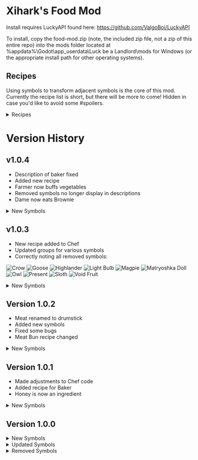 #  Xihark's Food Mod

Install requires LuckyAPI found here: https://github.com/ValgoBoi/LuckyAPI

To install, copy the food-mod.zip (note, the included zip file, not a zip of this entire repo) into the mods folder located at %appdata%\Godot\app_userdata\Luck be a Landlord\mods for Windows (or the appropriate install path for other operating systems).

## Recipes

Using symbols to transform adjacent symbols is the core of this mod. Currently the recipe list is short, but there will be more to come! Hidden in case you'd like to avoid some #spoilers.

<details>
<summary>Recipes</summary>
 
 Chef:
- Jam = Any fruit (except Coconut and Pear) + Sugar
- Sandwich = Bread + Cheese + Drumstick
- Meat Bun = Bread + Egg + Beef
- Scrambled Eggs = Egg + Milk
- Salad = Lettuce + Carrot + Tomato
- Beef Stew = Beef + Carrot + Tomato + Potato

Baker:
- Sticky Bun = Bread + Honey
- Brownie = Bread + Chocolate + Sugar
</details>

# Version History

## v1.0.4
- Description of baker fixed
- Added new recipe
- Farmer now buffs vegetables
- Removed symbols no longer display in descriptions
- Dame now eats Brownie

<details>
<summary>New Symbols</summary>

- ![Beef Stew](/food-mod/symbols/Beef-Stew.png) Beef Stew
    - Very Rare
    - Value: 8
</details>

## v1.0.3
- New recipe added to Chef
- Updated groups for various symbols
- Correctly noting all removed symbols:

![Crow](https://static.wikia.nocookie.net/luck-be-a-landlord/images/f/fa/Crow.png/revision/latest/scale-to-width-down/24?cb=20210224153626)
![Goose](https://static.wikia.nocookie.net/luck-be-a-landlord/images/d/dd/Goose.png/revision/latest/scale-to-width-down/24?cb=20210224153643)
![Highlander](https://static.wikia.nocookie.net/luck-be-a-landlord/images/3/34/Highlander.png/revision/latest/scale-to-width-down/24?cb=20210813171537) 
![Light Bulb](https://static.wikia.nocookie.net/luck-be-a-landlord/images/2/2c/Light_Bulb.png/revision/latest/scale-to-width-down/24?cb=20210224153655)
![Magpie](https://static.wikia.nocookie.net/luck-be-a-landlord/images/1/17/Magpie.png/revision/latest/scale-to-width-down/24?cb=20210224153658)
![Matryoshka Doll](https://static.wikia.nocookie.net/luck-be-a-landlord/images/d/dc/Matryoshka_Doll.png/revision/latest/scale-to-width-down/24?cb=20210301002313)
![Owl](https://static.wikia.nocookie.net/luck-be-a-landlord/images/5/5c/Owl.png/revision/latest/scale-to-width-down/24?cb=20210224153714)
![Present](https://static.wikia.nocookie.net/luck-be-a-landlord/images/0/02/Present.png/revision/latest/scale-to-width-down/24?cb=20210611173625)
![Sloth](https://static.wikia.nocookie.net/luck-be-a-landlord/images/f/fa/Sloth.png/revision/latest/scale-to-width-down/24?cb=20210224153729)
![Void Fruit](https://static.wikia.nocookie.net/luck-be-a-landlord/images/3/33/Void_Fruit.png/revision/latest/scale-to-width-down/24?cb=20210611173611)

<details>
<summary>New Symbols</summary>

- ![Lettuce](/food-mod/symbols/Lettuce.png) Lettuce
    - Common
    - Value: 1
- ![Tomato](/food-mod/symbols/Tomato.png) Tomato
    - Common
    - Value: 1
- ![Salad](/food-mod/symbols/Salad.png) Salad
    - Uncommon
    - Value: 4
</details>

## Version 1.0.2
- Meat renamed to drumstick
- Added new symbols
- Fixed some bugs
- Meat Bun recipe changed

<details>
<summary>New Symbols</summary>

- ![Beef](/food-mod/symbols/Beef.png) Beef
    - Uncommon
    - Value: 2
- ![Brownie](/food-mod/symbols/Brownie.png) Brownie
    - Uncommon
    - Value: 3
- ![Butcher](/food-mod/symbols/Butcher.png) Butcher
    - Uncommon
    - Value: 2
- ![Carrot](/food-mod/symbols/Carrot.png) Carrot
    - Common
    - Value: 1
- ![Chocolate](/food-mod/symbols/Chocolate.png) Chocolate
    - Common
    - Value: 1
- ![Potato](/food-mod/symbols/Potato.png) Potato
    - Common
    - Value: 1

</details>

## Version 1.0.1
- Made adjustments to Chef code
- Added recipe for Baker
- Honey is now an ingredient

<details>
<summary>New Symbols</summary>

- ![Sticky Bun](/food-mod/symbols/Sticky-Bun.png) Sticky Bun
    - Rare
    - Value: 5
</details>

## Version 1.0.0
<details>
<summary>New Symbols</summary>
 
- ![Baker](/food-mod/symbols/Baker.png) Baker
    - Uncommon
    - Value: 2
    - Transforms adjacent ![Wheat](/food-mod/symbols/Wheat.png) into ![Bread](/food-mod/symbols/Bread.png)
- ![Bread](/food-mod/symbols/Bread.png) Bread
    - Uncommon
    - Value: 2
- ![Connoisseur](/food-mod/symbols/Connoisseur.png) Connoisseur
    - Rare
    - Value: 2
    - Destroys certain adjacent food symbols. Permanently gives coin equal to the value of symbols destroyed this way.
- ![Apple Jam](/food-mod/symbols/Jam-Apple.png) Apple Jam
    - Rare
    - Value: 4
- ![Banana Jam](/food-mod/symbols/Jam-Banana.png) Banana Jam
    - Common
    - Value: 2
- ![Cherry Jam](/food-mod/symbols/Jam-Cherry.png) Cherry Jam
    - Common
    - Value: 2
- ![Coconut Jam](/food-mod/symbols/Jam-Coconut.png) Coconut Jam
    - Uncommon
    - Value: 3
- ![Orange Jam](/food-mod/symbols/Jam-Orange.png) Orange Jam
    - Uncommon
    - Value: 3
- ![Peach Jam](/food-mod/symbols/Jam-Peach.png) Peach Jam
    - Uncommon
    - Value: 3
- ![Strawberry Jam](/food-mod/symbols/Jam-Strawberry.png) Strawberry Jam
    - Rare
    - Value: 4
- ![Watermelon Jam](/food-mod/symbols/Jam-Watermelon.png) Watermelon Jam
    - Very Rare
    - Value: 6
- ![Meat](/food-mod/symbols/Meat.png) Meat
    - Uncommon
    - Value: 2
- ![Meat Bun](/food-mod/symbols/Meat-Bun.png) Meat Bun
    - Rare
    - Value: 5
- ![Sandwich](/food-mod/symbols/Sandwich.png) Sandwich
    - Rare
    - Value: 6
- ![Scrambled Eggs](/food-mod/symbols/Scrambled-Eggs.png) Scrambled Eggs
    - Uncommon
    - Value: 3
- ![Sugar](/food-mod/symbols/Sugar.png) Sugar
    - Common
    - Value: 1
- ![Wheat](/food-mod/symbols/Wheat.png) Wheat
    - Common
    - Value: 1
</details>
<details>
<summary>Updated Symbols</summary>
 
Items with updated groups and/or descriptions only:
![Apple](https://static.wikia.nocookie.net/luck-be-a-landlord/images/7/7d/Apple.png/revision/latest/scale-to-width-down/24?cb=20210224153603) ![Banana](https://static.wikia.nocookie.net/luck-be-a-landlord/images/6/69/Banana.png/revision/latest/scale-to-width-down/24?cb=20210224153605) ![Cheese](https://static.wikia.nocookie.net/luck-be-a-landlord/images/a/a5/Cheese.png/revision/latest/scale-to-width-down/24?cb=20210224153617) ![Cherry](https://static.wikia.nocookie.net/luck-be-a-landlord/images/2/20/Cherry.png/revision/latest/scale-to-width-down/24?cb=20210821153039) ![Coconut Half](https://static.wikia.nocookie.net/luck-be-a-landlord/images/3/3c/Coconut_Half.png/revision/latest/scale-to-width-down/24?cb=20210301034602) ![Egg](https://static.wikia.nocookie.net/luck-be-a-landlord/images/2/26/Egg.png/revision/latest/scale-to-width-down/24?cb=20210224153635) ![Martini](https://static.wikia.nocookie.net/luck-be-a-landlord/images/1/10/Martini.png/revision/latest/scale-to-width-down/24?cb=20210224153659) ![Milk](https://static.wikia.nocookie.net/luck-be-a-landlord/images/9/92/Milk.png/revision/latest/scale-to-width-down/24?cb=20210424104603) ![Omelette](https://static.wikia.nocookie.net/luck-be-a-landlord/images/2/23/Omelette.png/revision/latest/scale-to-width-down/24?cb=20210224153712) ![Orange](https://static.wikia.nocookie.net/luck-be-a-landlord/images/4/43/Orange.png/revision/latest/scale-to-width-down/24?cb=20210224153713) ![Peach](https://static.wikia.nocookie.net/luck-be-a-landlord/images/e/e2/Peach.png/revision/latest/scale-to-width-down/24?cb=20210224153716) ![Strawberry](https://static.wikia.nocookie.net/luck-be-a-landlord/images/6/6d/Strawberry.png/revision/latest/scale-to-width-down/24?cb=20210224153832) ![Watermelon](https://static.wikia.nocookie.net/luck-be-a-landlord/images/0/06/Watermelon.png/revision/latest/scale-to-width-down/24?cb=20210224153841) ![Wine](https://static.wikia.nocookie.net/luck-be-a-landlord/images/6/69/Wine.png/revision/latest/scale-to-width-down/24?cb=20210224153843)
 
 Other updated symbols:
- ![Chef](https://static.wikia.nocookie.net/luck-be-a-landlord/images/e/e5/Chef.png/revision/latest/scale-to-width-down/24?cb=20210224153618) Now uncommon instead of rare. Previous effects have been replaced with: "Uses a combination of ingredients to create more valuable symbols."
- ![Sun](https://static.wikia.nocookie.net/luck-be-a-landlord/images/6/61/Sun.png/revision/latest/scale-to-width-down/24?cb=20210224153833) Now additionally buffs wheat.
</details>
<details>
<summary>Removed Symbols</summary>
 
 ![Crow](https://static.wikia.nocookie.net/luck-be-a-landlord/images/f/fa/Crow.png/revision/latest/scale-to-width-down/24?cb=20210224153626) ![Goose](https://static.wikia.nocookie.net/luck-be-a-landlord/images/d/dd/Goose.png/revision/latest/scale-to-width-down/24?cb=20210224153643) ![Highlander](https://static.wikia.nocookie.net/luck-be-a-landlord/images/3/34/Highlander.png/revision/latest/scale-to-width-down/24?cb=20210813171537)  ![Light Bulb](https://static.wikia.nocookie.net/luck-be-a-landlord/images/2/2c/Light_Bulb.png/revision/latest/scale-to-width-down/24?cb=20210224153655) ![Magpie](https://static.wikia.nocookie.net/luck-be-a-landlord/images/1/17/Magpie.png/revision/latest/scale-to-width-down/24?cb=20210224153658) ![Void Fruit](https://static.wikia.nocookie.net/luck-be-a-landlord/images/3/33/Void_Fruit.png/revision/latest/scale-to-width-down/24?cb=20210611173611)
</details>
